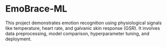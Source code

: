 # EmoBrace-ML
This project demonstrates emotion recognition using physiological signals like temperature, heart rate, and galvanic skin response (GSR). It involves data preprocessing, model comparison, hyperparameter tuning, and deployment.
